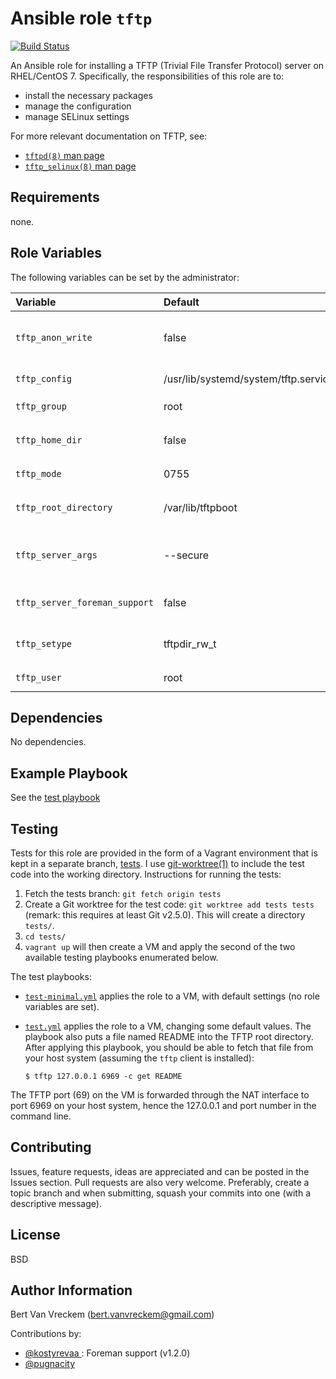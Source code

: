 # Ansible role `tftp`

[![Build Status](https://travis-ci.org/bertvv/ansible-role-tftp.svg?branch=master)](https://travis-ci.org/bertvv/ansible-role-tftp)

An Ansible role for installing a TFTP (Trivial File Transfer Protocol) server on RHEL/CentOS 7. Specifically, the responsibilities of this role are to:

- install the necessary packages
- manage the configuration
- manage SELinux settings

For more relevant documentation on TFTP, see:

- [`tftpd(8)` man page](http://linuxmanpages.net/manpages/fedora21/man8/tftpd.8.html)
- [`tftp_selinux(8)` man page](http://linuxmanpages.net/manpages/fedora21/man8/tftpd_selinux.8.html)

## Requirements

none.

## Role Variables

The following variables can be set by the administrator:

| Variable                      | Default                              | Comments (type)                                                |
| :---------------------------- | :----------------------------------- | :------------------------------------------------------------- |
| `tftp_anon_write`             | false                                | Boolean that specifies whether SELinux allows modifying files. |
| `tftp_config`                 | /usr/lib/systemd/system/tftp.service | Path to the systemd unit file for tftp                         |
| `tftp_group`                  | root                                 | Group of the `tftp_root_directory`                             |
| `tftp_home_dir`               | false                                | Boolean that specifies whether SELinux                         |
| `tftp_mode`                   | 0755                                 | Permissions of the `tftp_root_directory`                       |
| `tftp_root_directory`         | /var/lib/tftpboot                    | The path to the root directory served by tftp.                 |
| `tftp_server_args`            | --secure                             | Command line arguments to be passed to the server executable   |
| `tftp_server_foreman_support` | false                                | Enable Foreman support by creating suitable tftpd.map          |
| `tftp_setype`                 | tftpdir_rw_t                         | SELinux context for the tftp root directory                    |
| `tftp_user`                   | root                                 | Owner of the `tftp_root_directory`                             |

## Dependencies

No dependencies.

## Example Playbook

See the [test playbook](https://github.com/bertvv/ansible-role-tftp/blob/tests/test.yml)

## Testing

Tests for this role are provided in the form of a Vagrant environment that is kept in a separate branch, [tests](https://github.com/bertvv/ansible-role-tftp/tree/tests). I use [git-worktree(1)](https://git-scm.com/docs/git-worktree) to include the test code into the working directory. Instructions for running the tests:

1. Fetch the tests branch: `git fetch origin tests`
2. Create a Git worktree for the test code: `git worktree add tests tests` (remark: this requires at least Git v2.5.0). This will create a directory `tests/`.
3. `cd tests/`
4. `vagrant up` will then create a VM and apply the second of the two available testing playbooks enumerated below.

The test playbooks:

- [`test-minimal.yml`](https://github.com/bertvv/ansible-role-tftp/blob/vagrant-tests/test-minimal.yml) applies the role to a VM, with default settings (no role variables are set).
- [`test.yml`](https://github.com/bertvv/ansible-role-tftp/blob/vagrant-tests/test.yml) applies the role to a VM, changing some default values. The playbook also puts a file named README into the TFTP root directory. After applying this playbook, you should be able to fetch that file from your host system (assuming the `tftp` client is installed):

  ```ShellSession
  $ tftp 127.0.0.1 6969 -c get README
  ```

The TFTP port (69) on the VM is forwarded through the NAT interface to port 6969 on your host system, hence the 127.0.0.1 and port number in the command line.

## Contributing

Issues, feature requests, ideas are appreciated and can be posted in the Issues section. Pull requests are also very welcome. Preferably, create a topic branch and when submitting, squash your commits into one (with a descriptive message).

## License

BSD

## Author Information

Bert Van Vreckem (bert.vanvreckem@gmail.com)

Contributions by:

- [@kostyrevaa ](https://github.com/kostyrevaa): Foreman support (v1.2.0)
- [@pugnacity ](https://github.com/pugnacity)
